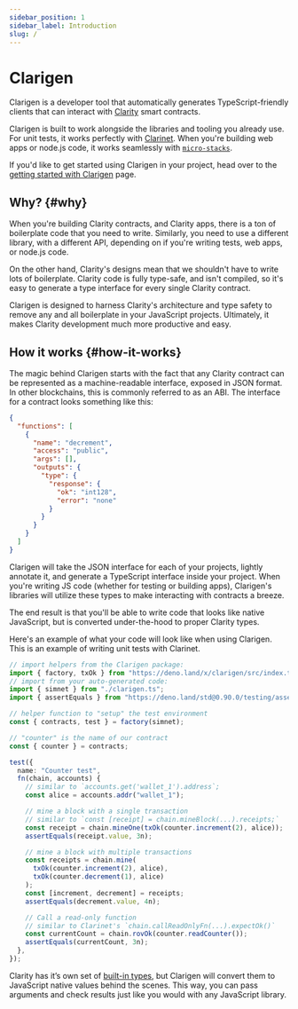 ```yaml
---
sidebar_position: 1
sidebar_label: Introduction
slug: /
---
```


# Clarigen

Clarigen is a developer tool that automatically generates TypeScript-friendly clients that can interact with [Clarity](https://clarity-lang.org) smart contracts.

Clarigen is built to work alongside the libraries and tooling you already use. For unit tests, it works perfectly with [Clarinet](https://github.com/hirosystems/clarinet). When you're building web apps or node.js code, it works seamlessly with [`micro-stacks`](https://micro-stacks.dev).

If you'd like to get started using Clarigen in your project, head over to the [getting started with Clarigen](./docs/getting-started) page.

<!-- The workflow for using Clarigen is usually: -->

<!-- ## Example projects {#example-projects}

- [Fungible token](https://github.com/hstove/stacks-fungible-token): the reference implementation that goes along with SIP-010, the standard for fungible tokens on Stacks
- [Counter](https://github.com/hstove/clarigen-counter-example): A simple and silly counter contract that mints a fungible token any time someone calls `increment` or `decrement` -->

## Why? {#why}

When you're building Clarity contracts, and Clarity apps, there is a ton of boilerplate code that you need to write. Similarly, you need to use a different library, with a different API, depending on if you're writing tests, web apps, or node.js code.

On the other hand, Clarity's designs mean that we shouldn't have to write lots of boilerplate. Clarity code is fully type-safe, and isn't compiled, so it's easy to generate a type interface for every single Clarity contract.

Clarigen is designed to harness Clarity's architecture and type safety to remove any and all boilerplate in your JavaScript projects. Ultimately, it makes Clarity development much more productive and easy.

## How it works {#how-it-works}

The magic behind Clarigen starts with the fact that any Clarity contract can be represented as a machine-readable interface, exposed in JSON format. In other blockchains, this is commonly referred to as an ABI. The interface for a contract looks something like this:

```json
{
  "functions": [
    {
      "name": "decrement",
      "access": "public",
      "args": [],
      "outputs": {
        "type": {
          "response": {
            "ok": "int128",
            "error": "none"
          }
        }
      }
    }
  ]
}
```

Clarigen will take the JSON interface for each of your projects, lightly annotate it, and generate a TypeScript interface inside your project. When you're writing JS code (whether for testing or building apps), Clarigen's libraries will utilize these types to make interacting with contracts a breeze.

The end result is that you'll be able to write code that looks like native JavaScript, but is converted under-the-hood to proper Clarity types.

Here's an example of what your code will look like when using Clarigen. This is an example of writing unit tests with Clarinet.

```ts title="tests/counter_test.ts"
// import helpers from the Clarigen package:
import { factory, txOk } from "https://deno.land/x/clarigen/src/index.ts";
// import from your auto-generated code:
import { simnet } from "./clarigen.ts";
import { assertEquals } from "https://deno.land/std@0.90.0/testing/asserts.ts";

// helper function to "setup" the test environment
const { contracts, test } = factory(simnet);

// "counter" is the name of our contract
const { counter } = contracts;

test({
  name: "Counter test",
  fn(chain, accounts) {
    // similar to `accounts.get('wallet_1').address`;
    const alice = accounts.addr("wallet_1");

    // mine a block with a single transaction
    // similar to `const [receipt] = chain.mineBlock(...).receipts;`
    const receipt = chain.mineOne(txOk(counter.increment(2), alice));
    assertEquals(receipt.value, 3n);

    // mine a block with multiple transactions
    const receipts = chain.mine(
      txOk(counter.increment(2), alice),
      txOk(counter.decrement(1), alice)
    );
    const [increment, decrement] = receipts;
    assertEquals(decrement.value, 4n);

    // Call a read-only function
    // similar to Clarinet's `chain.callReadOnlyFn(...).expectOk()`
    const currentCount = chain.rovOk(counter.readCounter());
    assertEquals(currentCount, 3n);
  },
});
```

Clarity has it’s own set of [built-in types](https://docs.stacks.co/docs/write-smart-contracts/clarity-language/language-types), but Clarigen will convert them to JavaScript native values behind the scenes. This way, you can pass arguments and check results just like you would with any JavaScript library.
